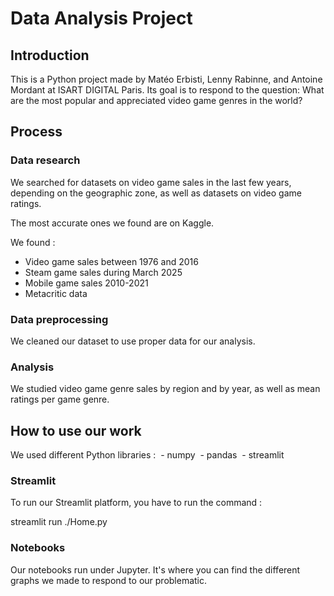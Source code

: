 <h1> Data Analysis Project </h1>

<h2> Introduction </h2>

This is a Python project made by Matéo Erbisti, Lenny Rabinne, and Antoine Mordant at ISART DIGITAL Paris.
Its goal is to respond to the question: What are the most popular and appreciated video game genres in the world?

<h2> Process </h2>

<h3> Data research </h3>

We searched for datasets on video game sales in the last few years, depending on the geographic zone, as well as datasets on video game ratings.

The most accurate ones we found are on Kaggle.

We found :
 - Video game sales between 1976 and 2016
 - Steam game sales during March 2025
 - Mobile game sales 2010-2021
 - Metacritic data

<h3> Data preprocessing </h3>

We cleaned our dataset to use proper data for our analysis.

<h3> Analysis </h3>

We studied video game genre sales by region and by year, as well as mean ratings per game genre.

<h2> How to use our work </h2>

We used different Python libraries :
 - numpy
 - pandas
 - streamlit

<h3> Streamlit </h3>

To run our Streamlit platform, you have to run the command :

 streamlit run ./Home.py

<h3> Notebooks </h3>

Our notebooks run under Jupyter. It's where you can find the different graphs we made to respond to our problematic.